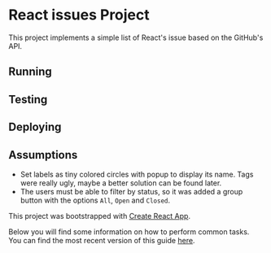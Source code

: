 # React issues Project
This project implements a simple list of React's issue based on the GitHub's API.

## Running

## Testing

## Deploying

## Assumptions

- Set labels as tiny colored circles with popup to display its name. Tags were really ugly, maybe a better solution can be found later.
- The users must be able to filter by status, so it was added a group button with the options `All`, `Open` and `Closed`.

This project was bootstrapped with [Create React App](https://github.com/facebookincubator/create-react-app).

Below you will find some information on how to perform common tasks.<br>
You can find the most recent version of this guide [here](https://github.com/facebookincubator/create-react-app/blob/master/packages/react-scripts/template/README.md).